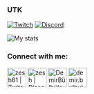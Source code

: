 
### UTK

[![Twitch](https://img.shields.io/badge/twitch-%239146FF.svg?&style=for-the-badge&logo=twitch&logoColor=white)][twitch]
[![Discord](https://img.shields.io/discord/340568729634996225?label=Discord&logo=Discord)][discord]

![My stats](https://github-readme-stats.vercel.app/api?username=bulbulogludemir&show_icons=true&count_private=true)

### Connect with me:

[<img align="left" alt="zesh61 | Twitch" width="44px" src="https://img.icons8.com/fluent/2x/twitch.png" />][twitch]
[<img align="left" alt="zesh | Discord" width="44px" src="https://i.ibb.co/YtNhB1V/icons8-discord-new-logo-48.png" />][discord]
[<img align="left" alt="DemirBülbüloğlu | Youtube" width="44px" src="https://img.icons8.com/color/2x/youtube-play.png" />][youtube]
[<img align="left" alt="demir.bulbuloglu | Instagram" width="44px" src="https://i.ibb.co/tz8skHM/icons8-instagram-48.png" />][instagram]

<br />

[discord]: https://discord.gg/2a8CGzpG
[instagram]: https://www.instagram.com/demir.bulbuloglu/
[twitch]: https://www.twitch.tv/zesh61
[youtube]: https://www.youtube.com/channel/DemirBülbüloğlu
